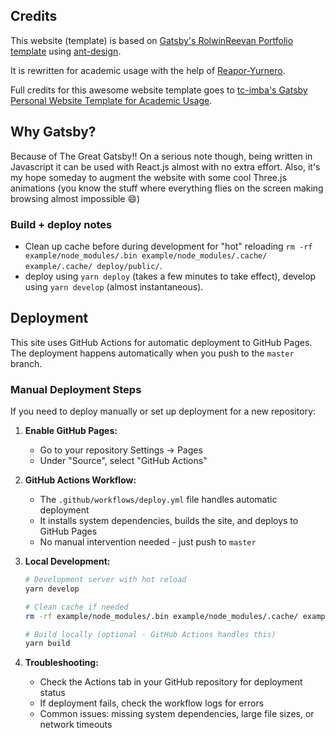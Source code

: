 ## Credits

This website (template) is based on [Gatsby's RolwinReevan Portfolio template](https://github.com/rolwin100/rolwinreevan_gatsby_blog) using [ant-design](https://ant.design).

It is rewritten for academic usage with the help of [Reapor-Yurnero](https://github.com/Reapor-Yurnero).

Full credits for this awesome website template goes to [tc-imba's Gatsby Personal Website Template for Academic Usage](https://github.com/tc-imba/gatsby-theme-academic/tree/master).

## Why Gatsby?

Because of The Great Gatsby!! On a serious note though, being written in Javascript it can be used with React.js almost with no extra effort. Also, it's my hope someday to augment the website with some cool Three.js animations (you know the stuff where everything flies on the screen making browsing almost impossible :smile:)

### Build + deploy notes
* Clean up cache before during development for "hot" reloading `rm -rf example/node_modules/.bin example/node_modules/.cache/ example/.cache/ deploy/public/`.
* deploy using `yarn deploy` (takes a few minutes to take effect), develop using `yarn develop` (almost instantaneous).

## Deployment

This site uses GitHub Actions for automatic deployment to GitHub Pages. The deployment happens automatically when you push to the `master` branch.

### Manual Deployment Steps

If you need to deploy manually or set up deployment for a new repository:

1. **Enable GitHub Pages:**
   - Go to your repository Settings → Pages
   - Under "Source", select "GitHub Actions"

2. **GitHub Actions Workflow:**
   - The `.github/workflows/deploy.yml` file handles automatic deployment
   - It installs system dependencies, builds the site, and deploys to GitHub Pages
   - No manual intervention needed - just push to `master`

3. **Local Development:**
   ```bash
   # Development server with hot reload
   yarn develop
   
   # Clean cache if needed
   rm -rf example/node_modules/.bin example/node_modules/.cache/ example/.cache/ deploy/public/
   
   # Build locally (optional - GitHub Actions handles this)
   yarn build
   ```

4. **Troubleshooting:**
   - Check the Actions tab in your GitHub repository for deployment status
   - If deployment fails, check the workflow logs for errors
   - Common issues: missing system dependencies, large file sizes, or network timeouts
